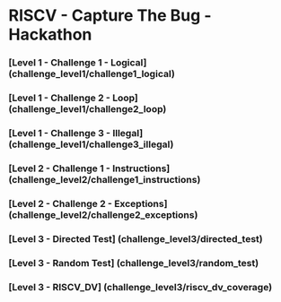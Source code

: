 # RISCV - Capture The Bug - Hackathon

### [Level 1 - Challenge 1 - Logical] (challenge_level1/challenge1_logical)
### [Level 1 - Challenge 2 - Loop] (challenge_level1/challenge2_loop)
### [Level 1 - Challenge 3 - Illegal] (challenge_level1/challenge3_illegal)
### [Level 2 - Challenge 1 - Instructions] (challenge_level2/challenge1_instructions)
### [Level 2 - Challenge 2 - Exceptions] (challenge_level2/challenge2_exceptions)
### [Level 3 - Directed Test] (challenge_level3/directed_test)
### [Level 3 - Random Test] (challenge_level3/random_test)
### [Level 3 - RISCV_DV] (challenge_level3/riscv_dv_coverage)